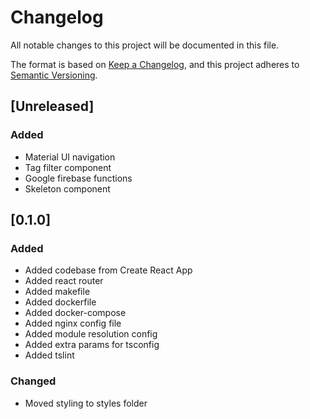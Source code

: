 # Changelog
All notable changes to this project will be documented in this file.

The format is based on [Keep a Changelog](https://keepachangelog.com/en/1.0.0/),
and this project adheres to [Semantic Versioning](https://semver.org/spec/v2.0.0.html).

## [Unreleased]
### Added
- Material UI navigation
- Tag filter component
- Google firebase functions
- Skeleton component

## [0.1.0]
### Added
- Added codebase from Create React App
- Added react router
- Added makefile
- Added dockerfile
- Added docker-compose
- Added nginx config file
- Added module resolution config
- Added extra params for tsconfig
- Added tslint
### Changed
- Moved styling to styles folder
